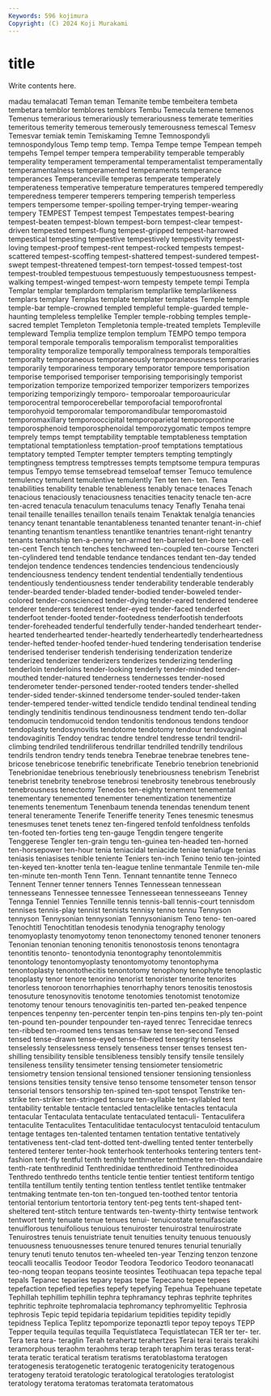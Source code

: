 ```yaml
---
Keywords: 596 kojimura
Copyright: (C) 2024 Koji Murakami
---
```


# title

Write contents here.



madau temalacatl Teman teman Temanite tembe tembeitera tembeta tembetara temblor
temblores temblors Tembu Temecula temene temenos Temenus temerarious temerariously temerariousness
temerate temerities temeritous temerity temerous temerously temerousness temescal Temesv Temesvar
temiak temin Temiskaming Temne Temnospondyli temnospondylous Temp temp temp. Tempa
Tempe tempe Tempean tempeh tempehs Tempel temper tempera temperability temperable
temperably temperality temperament temperamental temperamentalist temperamentally temperamentalness temperamented temperaments temperance
temperances Temperanceville temperas temperate temperately temperateness temperative temperature temperatures tempered
temperedly temperedness temperer temperers tempering temperish temperless tempers tempersome temper-spoiling
temper-trying temper-wearing tempery TEMPEST Tempest tempest Tempestates tempest-bearing tempest-beaten tempest-blown
tempest-born tempest-clear tempest-driven tempested tempest-flung tempest-gripped tempest-harrowed tempestical tempesting tempestive
tempestively tempestivity tempest-loving tempest-proof tempest-rent tempest-rocked tempests tempest-scattered tempest-scoffing tempest-shattered
tempest-sundered tempest-swept tempest-threatened tempest-torn tempest-tossed tempest-tost tempest-troubled tempestuous tempestuously tempestuousness
tempest-walking tempest-winged tempest-worn tempesty tempete tempi Templa Templar templar templardom
templarism templarlike templarlikeness templars templary Templas template templater templates Temple
temple temple-bar temple-crowned templed templeful temple-guarded temple-haunting templeless templelike Templer
temple-robbing temples temple-sacred templet Templeton Templetonia temple-treated templets Templeville templeward
Templia templize templon templum TEMPO tempo tempora temporal temporale temporalis
temporalism temporalist temporalities temporality temporalize temporally temporalness temporals temporalties temporalty
temporaneous temporaneously temporaneousness temporaries temporarily temporariness temporary temporator tempore temporisation
temporise temporised temporiser temporising temporisingly temporist temporization temporize temporized temporizer
temporizers temporizes temporizing temporizingly temporo- temporoalar temporoauricular temporocentral temporocerebellar temporofacial
temporofrontal temporohyoid temporomalar temporomandibular temporomastoid temporomaxillary temporooccipital temporoparietal temporopontine temporosphenoid
temporosphenoidal temporozygomatic tempos tempre temprely temps tempt temptability temptable temptableness
temptation temptational temptationless temptation-proof temptations temptatious temptatory tempted Tempter tempter
tempters tempting temptingly temptingness temptress temptresses tempts temptsome tempura tempuras
tempus Tempyo temse temsebread temseloaf temser Temuco temulence temulency temulent
temulentive temulently Ten ten ten- ten. Tena tenabilities tenability tenable
tenableness tenably tenace tenaces Tenach tenacious tenaciously tenaciousness tenacities tenacity
tenacle ten-acre ten-acred tenacula tenaculum tenaculums tenacy Tenafly Tenaha tenai
tenail tenaille tenailles tenaillon tenails tenaim Tenaktak tenalgia tenancies tenancy
tenant tenantable tenantableness tenanted tenanter tenant-in-chief tenanting tenantism tenantless tenantlike
tenantries tenant-right tenantry tenants tenantship ten-a-penny ten-armed ten-barreled ten-bore ten-cell
ten-cent Tench tench tenches tenchweed ten-coupled ten-course Tencteri ten-cylindered tend
tendable tendance tendances tendant ten-day tended tendejon tendence tendences tendencies
tendencious tendenciously tendenciousness tendency tendent tendential tendentially tendentious tendentiously tendentiousness
tender tenderability tenderable tenderably tender-bearded tender-bladed tender-bodied tender-boweled tender-colored tender-conscienced
tender-dying tender-eared tendered tenderee tenderer tenderers tenderest tender-eyed tender-faced tenderfeet
tenderfoot tender-footed tender-footedness tenderfootish tenderfoots tender-foreheaded tenderful tenderfully tender-handed tenderheart
tender-hearted tenderhearted tender-heartedly tenderheartedly tenderheartedness tender-hefted tender-hoofed tender-hued tendering tenderisation
tenderise tenderised tenderiser tenderish tenderising tenderization tenderize tenderized tenderizer tenderizers
tenderizes tenderizing tenderling tenderloin tenderloins tender-looking tenderly tender-minded tender-mouthed tender-natured
tenderness tendernesses tender-nosed tenderometer tender-personed tender-rooted tenders tender-shelled tender-sided tender-skinned
tendersome tender-souled tender-taken tender-tempered tender-witted tendicle tendido tendinal tendineal tending
tendingly tendinitis tendinous tendinousness tendment tendo ten-dollar tendomucin tendomucoid tendon
tendonitis tendonous tendons tendoor tendoplasty tendosynovitis tendotome tendotomy tendour tendovaginal
tendovaginitis Tendoy tendrac tendre tendrel tendresse tendril tendril-climbing tendriled tendriliferous
tendrillar tendrilled tendrilly tendrilous tendrils tendron tendry tends tenebra Tenebrae
tenebrae tenebres tene-bricose tenebricose tenebrific tenebrificate Tenebrio tenebrion tenebrionid Tenebrionidae
tenebrious tenebriously tenebriousness tenebrism Tenebrist tenebrist tenebrity tenebrose tenebrosi tenebrosity
tenebrous tenebrously tenebrousness tenectomy Tenedos ten-eighty tenement tenemental tenementary tenemented
tenementer tenementization tenementize tenements tenementum Tenenbaum tenenda tenendas tenendum tenent
teneral teneramente Tenerife Teneriffe tenerity Tenes tenesmic tenesmus tenesmuses tenet
tenets tenez ten-fingered tenfold tenfoldness tenfolds ten-footed ten-forties teng ten-gauge
Tengdin tengere tengerite Tenggerese Tengler ten-grain tengu ten-guinea ten-headed ten-horned
ten-horsepower ten-hour tenia teniacidal teniacide teniae teniafuge tenias teniasis teniasises
tenible teniente Teniers ten-inch Tenino tenio ten-jointed ten-keyed ten-knotter tenla
ten-league tenline tenmantale Tenmile ten-mile ten-minute ten-month Tenn Tenn. Tennant
tennantite tenne Tenneco Tennent Tenner tenner tenners Tennes Tennessean tennessean
tennesseans Tennessee tennessee Tennesseean tennesseeans Tenney Tennga Tenniel Tennies Tennille
tennis tennis-ball tennis-court tennisdom tennises tennis-play tennist tennists tennisy tenno
tennu Tennyson tennyson Tennysonian tennysonian Tennysonianism Teno teno- ten-oared Tenochtitl
Tenochtitlan tenodesis tenodynia tenography tenology tenomyoplasty tenomyotomy tenon tenonectomy tenoned
tenoner tenoners Tenonian tenonian tenoning tenonitis tenonostosis tenons tenontagra tenontitis
tenonto- tenontodynia tenontography tenontolemmitis tenontology tenontomyoplasty tenontomyotomy tenontophyma tenontoplasty tenontothecitis
tenontotomy tenophony tenophyte tenoplastic tenoplasty tenor tenore tenorino tenorist tenorister
tenorite tenorites tenorless tenoroon tenorrhaphies tenorrhaphy tenors tenositis tenostosis tenosuture
tenosynovitis tenotome tenotomies tenotomist tenotomize tenotomy tenour tenours tenovaginitis ten-parted
ten-peaked tenpence tenpences tenpenny ten-percenter tenpin ten-pins tenpins ten-ply ten-point
ten-pound ten-pounder tenpounder ten-rayed tenrec Tenrecidae tenrecs ten-ribbed ten-roomed tens
tensas tensaw tense ten-second Tensed tensed tense-drawn tense-eyed tense-fibered tensegrity
tenseless tenselessly tenselessness tensely tenseness tenser tenses tensest ten-shilling tensibility
tensible tensibleness tensibly tensify tensile tensilely tensileness tensility tensimeter tensing
tensiometer tensiometric tensiometry tension tensional tensioned tensioner tensioning tensionless tensions
tensities tensity tensive tenso tensome tensometer tenson tensor tensorial tensors
tensorship ten-spined ten-spot tenspot Tenstrike ten-strike ten-striker ten-stringed tensure ten-syllable
ten-syllabled tent tentability tentable tentacle tentacled tentaclelike tentacles tentacula tentacular
Tentaculata tentaculate tentaculated tentaculi- Tentaculifera tentaculite Tentaculites Tentaculitidae tentaculocyst tentaculoid
tentaculum tentage tentages ten-talented tentamen tentation tentative tentatively tentativeness tent-clad
tent-dotted tent-dwelling tented tenter tenterbelly tentered tenterer tenter-hook tenterhook tenterhooks
tentering tenters tent-fashion tent-fly tentful tenth tenthly tenthmeter tenthmetre ten-thousandaire
tenth-rate tenthredinid Tenthredinidae tenthredinoid Tenthredinoidea Tenthredo tenthredo tenths tenticle tentie
tentier tentiest tentiform tentigo tentilla tentillum tentily tenting tention tentless
tentlet tentlike tentmaker tentmaking tentmate ten-ton ten-tongued ten-toothed tentor tentoria
tentorial tentorium tentortoria tentory tent-peg tents tent-shaped tent-sheltered tent-stitch tenture
tentwards ten-twenty-thirty tentwise tentwork tentwort tenty tenuate tenue tenues tenui-
tenuicostate tenuifasciate tenuiflorous tenuifolious tenuious tenuiroster tenuirostral tenuirostrate Tenuirostres tenuis
tenuistriate tenuit tenuities tenuity tenuous tenuously tenuousness tenuousnesses tenure tenured
tenures tenurial tenurially tenury tenuti tenuto tenutos ten-wheeled ten-year Tenzing
tenzon tenzone teocalli teocallis Teodoor Teodor Teodora Teodorico Teodoro teonanacatl
teo-nong teopan teopans teosinte teosintes Teotihuacan tepa tepache tepal tepals
Tepanec teparies tepary tepas tepe Tepecano tepee tepees tepefaction tepefied
tepefies tepefy tepefying Tepehua Tepehuane tepetate Tephillah tephillim tephillin tephra
tephramancy tephras tephrite tephrites tephritic tephroite tephromalacia tephromancy tephromyelitic Tephrosia
tephrosis Tepic tepid tepidaria tepidarium tepidities tepidity tepidly tepidness Teplica
Teplitz tepomporize teponaztli tepor tepoy tepoys TEPP Tepper tequila tequilas
tequilla Tequistlateca Tequistlatecan TER ter ter- ter. Tera tera tera-
teraglin Terah terahertz terahertzes Terai terai terais terakihi teramorphous teraohm
teraohms terap teraph teraphim teras terass terat- terata teratic teratical
teratism teratisms teratoblastoma teratogen teratogenesis teratogenetic teratogenic teratogenicity teratogenous teratogeny
teratoid teratologic teratological teratologies teratologist teratology teratoma teratomas teratomata teratomatous
